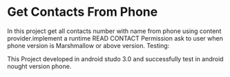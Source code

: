 # Get Contacts From Phone
                  
In this project get all contacts number with name from phone using content  provider.implement a runtime READ CONTACT Permission ask to user when phone version is Marshmallow or above version.
Testing:
 
This Project developed in android studo 3.0 and successfully test in android nought version phone.
 
         

